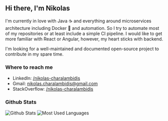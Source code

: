 ## Hi there, I'm Nikolas

I'm currently in love with Java ☕ and everything around microservices architecture including Docker 🐋 and automation. So I try to automate most of my repositories or at least include a simple CI pipeline. I would like to get more familiar with React or Angular, however, my heart sticks with backend.

I'm looking for a well-maintained and documented open-source project to contribute in my spare time.

### Where to reach me
- LinkedIn: [/nikolas-charalambidis](https://www.linkedin.com/in/nikolas-charalambidis/)
- Gmail: [nikolas.charalambidis@gmail.com](mailto:nikolas.charalambidis@gmail.com?Subject=GitHub)
- StackOverflow: [/nikolas-charalambidis](https://stackoverflow.com/users/3764965/nikolas?tab=profile)

### Github Stats
![Github Stats](https://github-readme-stats.vercel.app/api?username=nikolas-charalambidis&show_icons=true&include_all_commits=true&custom_title=GitHub%20Stats)
![Most Used Languages](https://github-readme-stats.vercel.app/api/top-langs/?username=nikolas-charalambidis&layout=compact&langs_count=8&card_width=445)

<!-- ![Most Used Languages](https://github-readme-stats.vercel.app/api/top-langs/?username=nikolas-charalambidis&card_width=495&langs_count=8) -->
